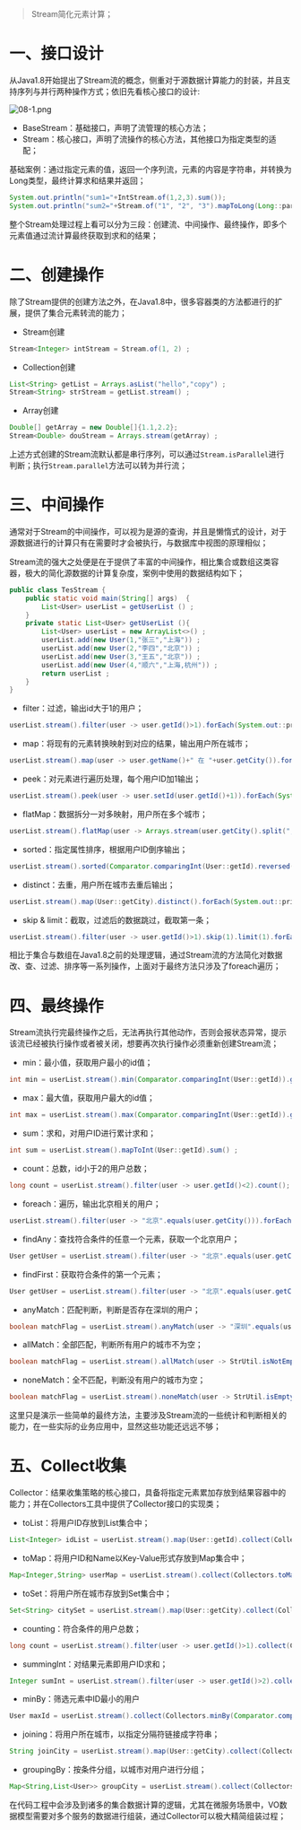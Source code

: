 > Stream简化元素计算；

# 一、接口设计

从Java1.8开始提出了Stream流的概念，侧重对于源数据计算能力的封装，并且支持序列与并行两种操作方式；依旧先看核心接口的设计:

![](https://foruda.gitee.com/images/1684052703788759960/d70f8490_5064118.png "08-1.png")

- BaseStream：基础接口，声明了流管理的核心方法；
- Stream：核心接口，声明了流操作的核心方法，其他接口为指定类型的适配；

基础案例：通过指定元素的值，返回一个序列流，元素的内容是字符串，并转换为Long类型，最终计算求和结果并返回；

```java
System.out.println("sum1="+IntStream.of(1,2,3).sum());
System.out.println("sum2="+Stream.of("1", "2", "3").mapToLong(Long::parseLong).sum());
```

整个Stream处理过程上看可以分为三段：创建流、中间操作、最终操作，即多个元素值通过流计算最终获取到求和的结果；

# 二、创建操作

除了Stream提供的创建方法之外，在Java1.8中，很多容器类的方法都进行的扩展，提供了集合元素转流的能力；

- Stream创建

```java
Stream<Integer> intStream = Stream.of(1, 2) ;
```

- Collection创建

```java
List<String> getList = Arrays.asList("hello","copy") ;
Stream<String> strStream = getList.stream() ;
```

- Array创建

```java
Double[] getArray = new Double[]{1.1,2.2};
Stream<Double> douStream = Arrays.stream(getArray) ;
```

上述方式创建的Stream流默认都是串行序列，可以通过`Stream.isParallel`进行判断；执行`Stream.parallel`方法可以转为并行流；

# 三、中间操作

通常对于Stream的中间操作，可以视为是源的查询，并且是懒惰式的设计，对于源数据进行的计算只有在需要时才会被执行，与数据库中视图的原理相似；

Stream流的强大之处便是在于提供了丰富的中间操作，相比集合或数组这类容器，极大的简化源数据的计算复杂度，案例中使用的数据结构如下；

```java
public class TesStream {
    public static void main(String[] args)  {
        List<User> userList = getUserList () ;
    }
    private static List<User> getUserList (){
        List<User> userList = new ArrayList<>() ;
        userList.add(new User(1,"张三","上海")) ;
        userList.add(new User(2,"李四","北京")) ;
        userList.add(new User(3,"王五","北京")) ;
        userList.add(new User(4,"顺六","上海,杭州")) ;
        return userList ;
    }
}
```

- filter：过滤，输出id大于1的用户；

```java
userList.stream().filter(user -> user.getId()>1).forEach(System.out::println);
```

- map：将现有的元素转换映射到对应的结果，输出用户所在城市；

```java
userList.stream().map(user -> user.getName()+" 在 "+user.getCity()).forEach(System.out::println);
```

- peek：对元素进行遍历处理，每个用户ID加1输出；

```java
userList.stream().peek(user -> user.setId(user.getId()+1)).forEach(System.out::println);
```

- flatMap：数据拆分一对多映射，用户所在多个城市；

```java
userList.stream().flatMap(user -> Arrays.stream(user.getCity().split(","))).forEach(System.out::println);
```

- sorted：指定属性排序，根据用户ID倒序输出；

```java
userList.stream().sorted(Comparator.comparingInt(User::getId).reversed()).forEach(System.out::println);
```

- distinct：去重，用户所在城市去重后输出；

```java
userList.stream().map(User::getCity).distinct().forEach(System.out::println);
```

- skip & limit：截取，过滤后的数据跳过，截取第一条；

```java
userList.stream().filter(user -> user.getId()>1).skip(1).limit(1).forEach(System.out::println);
```

相比于集合与数组在Java1.8之前的处理逻辑，通过Stream流的方法简化对数据改、查、过滤、排序等一系列操作，上面对于最终方法只涉及了foreach遍历；

# 四、最终操作

Stream流执行完最终操作之后，无法再执行其他动作，否则会报状态异常，提示该流已经被执行操作或者被关闭，想要再次执行操作必须重新创建Stream流；

- min：最小值，获取用户最小的id值；

```java
int min = userList.stream().min(Comparator.comparingInt(User::getId)).get().getId();
```

- max：最大值，获取用户最大的id值；

```java
int max = userList.stream().max(Comparator.comparingInt(User::getId)).get().getId();
```

- sum：求和，对用户ID进行累计求和；

```java
int sum = userList.stream().mapToInt(User::getId).sum() ;
```

- count：总数，id小于2的用户总数；

```java
long count = userList.stream().filter(user -> user.getId()<2).count();
```

- foreach：遍历，输出北京相关的用户；

```java
userList.stream().filter(user -> "北京".equals(user.getCity())).forEach(System.out::println);
```

- findAny：查找符合条件的任意一个元素，获取一个北京用户；

```java
User getUser = userList.stream().filter(user -> "北京".equals(user.getCity())).findAny().get();
```

- findFirst：获取符合条件的第一个元素；

```java
User getUser = userList.stream().filter(user -> "北京".equals(user.getCity())).findFirst().get();
```

- anyMatch：匹配判断，判断是否存在深圳的用户；

```java
boolean matchFlag = userList.stream().anyMatch(user -> "深圳".equals(user.getCity()));
```

- allMatch：全部匹配，判断所有用户的城市不为空；

```java
boolean matchFlag = userList.stream().allMatch(user -> StrUtil.isNotEmpty(user.getCity()));
```

- noneMatch：全不匹配，判断没有用户的城市为空；

```java
boolean matchFlag = userList.stream().noneMatch(user -> StrUtil.isEmpty(user.getCity()));
```

这里只是演示一些简单的最终方法，主要涉及Stream流的一些统计和判断相关的能力，在一些实际的业务应用中，显然这些功能还远远不够；

# 五、Collect收集

Collector：结果收集策略的核心接口，具备将指定元素累加存放到结果容器中的能力；并在Collectors工具中提供了Collector接口的实现类；

- toList：将用户ID存放到List集合中；

```java
List<Integer> idList = userList.stream().map(User::getId).collect(Collectors.toList()) ;
```

- toMap：将用户ID和Name以Key-Value形式存放到Map集合中；

```java
Map<Integer,String> userMap = userList.stream().collect(Collectors.toMap(User::getId,User::getName));
```

- toSet：将用户所在城市存放到Set集合中；

```java
Set<String> citySet = userList.stream().map(User::getCity).collect(Collectors.toSet());
```

- counting：符合条件的用户总数；

```java
long count = userList.stream().filter(user -> user.getId()>1).collect(Collectors.counting());
```

- summingInt：对结果元素即用户ID求和；

```java
Integer sumInt = userList.stream().filter(user -> user.getId()>2).collect(Collectors.summingInt(User::getId)) ;
```

- minBy：筛选元素中ID最小的用户

```java
User maxId = userList.stream().collect(Collectors.minBy(Comparator.comparingInt(User::getId))).get() ;
```

- joining：将用户所在城市，以指定分隔符链接成字符串；

```java
String joinCity = userList.stream().map(User::getCity).collect(Collectors.joining("||"));
```

- groupingBy：按条件分组，以城市对用户进行分组；

```java
Map<String,List<User>> groupCity = userList.stream().collect(Collectors.groupingBy(User::getCity));
```

在代码工程中会涉及到诸多的集合数据计算的逻辑，尤其在微服务场景中，VO数据模型需要对多个服务的数据进行组装，通过Collector可以极大精简组装过程；